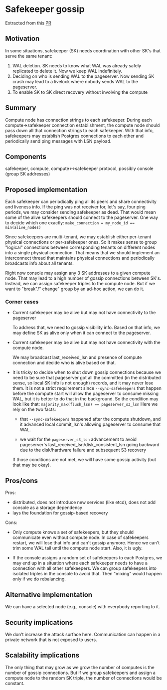 # Safekeeper gossip

Extracted from this [PR](https://github.com/neondatabase/rfcs/pull/13)

## Motivation

In some situations, safekeeper (SK) needs coordination with other SK's that serve the same tenant:

1. WAL deletion. SK needs to know what WAL was already safely replicated to delete it. Now we keep WAL indefinitely.
2. Deciding on who is sending WAL to the pageserver. Now sending SK crash may lead to a livelock where nobody sends WAL to the pageserver.
3. To enable SK to SK direct recovery without involving the compute

## Summary

Compute node has connection strings to each safekeeper. During each compute->safekeeper connection establishment, the compute node should pass down all that connection strings to each safekeeper. With that info, safekeepers may establish Postgres connections to each other and periodically send ping messages with LSN payload.

## Components

safekeeper, compute, compute<->safekeeper protocol, possibly console (group SK addresses)

## Proposed implementation

Each safekeeper can periodically ping all its peers and share connectivity and liveness info. If the ping was not receiver for, let's say, four ping periods, we may consider sending safekeeper as dead. That would mean some of the alive safekeepers should connect to the pageserver. One way to decide which one exactly: `make_connection = my_node_id == min(alive_nodes)`

Since safekeepers are multi-tenant, we may establish either per-tenant physical connections or per-safekeeper ones. So it makes sense to group "logical" connections between corresponding tenants on different nodes into a single physical connection. That means that we should implement an interconnect thread that maintains physical connections and periodically broadcasts info about all tenants.

Right now console may assign any 3 SK addresses to a given compute node. That may lead to a high number of gossip connections between SK's. Instead, we can assign safekeeper triples to the compute node. But if we want to "break"/" change" group by an ad-hoc action, we can do it.

### Corner cases

- Current safekeeper may be alive but may not have connectivity to the pageserver

  To address that, we need to gossip visibility info. Based on that info, we may define SK as alive only when it can connect to the pageserver.

- Current safekeeper may be alive but may not have connectivity with the compute node.

  We may broadcast last_received_lsn and presence of compute connection and decide who is alive based on that.

- It is tricky to decide when to shut down gossip connections because we need to be sure that pageserver got all the committed (in the distributed sense, so local SK info is not enough) records, and it may never lose them. It is not a strict requirement since `--sync-safekeepers` that happen before the compute start will allow the pageserver to consume missing WAL, but it is better to do that in the background. So the condition may look like that: `majority_max(flush_lsn) == pageserver_s3_lsn` Here we rely on the two facts:
    - that `--sync-safekeepers` happened after the compute shutdown, and it advanced local commit_lsn's allowing pageserver to consume that WAL.

    - we wait for the `pageserver_s3_lsn` advancement to avoid pageserver's last_received_lsn/disk_consistent_lsn going backward due to the disk/hardware failure and subsequent S3 recovery

    If those conditions are not met, we will have some gossip activity (but that may be okay).

## Pros/cons

Pros:

- distributed, does not introduce new services (like etcd), does not add console as a storage dependency
- lays the foundation for gossip-based recovery

Cons:

- Only compute knows a set of safekeepers, but they should communicate even without compute node. In case of safekeepers restart, we will lose that info and can't gossip anymore. Hence we can't trim some WAL tail until the compute node start. Also, it is ugly.

- If the console assigns a random set of safekeepers to each Postgres, we may end up in a situation where each safekeeper needs to have a connection with all other safekeepers. We can group safekeepers into isolated triples in the console to avoid that. Then "mixing" would happen only if we do rebalancing.

## Alternative implementation

We can have a selected node (e.g., console) with everybody reporting to it.

## Security implications

We don't increase the attack surface here. Communication can happen in a private network that is not exposed to users.

## Scalability implications

The only thing that may grow as we grow the number of computes is the number of gossip connections. But if we group safekeepers and assign a compute node to the random SK triple, the number of connections would be constant.
